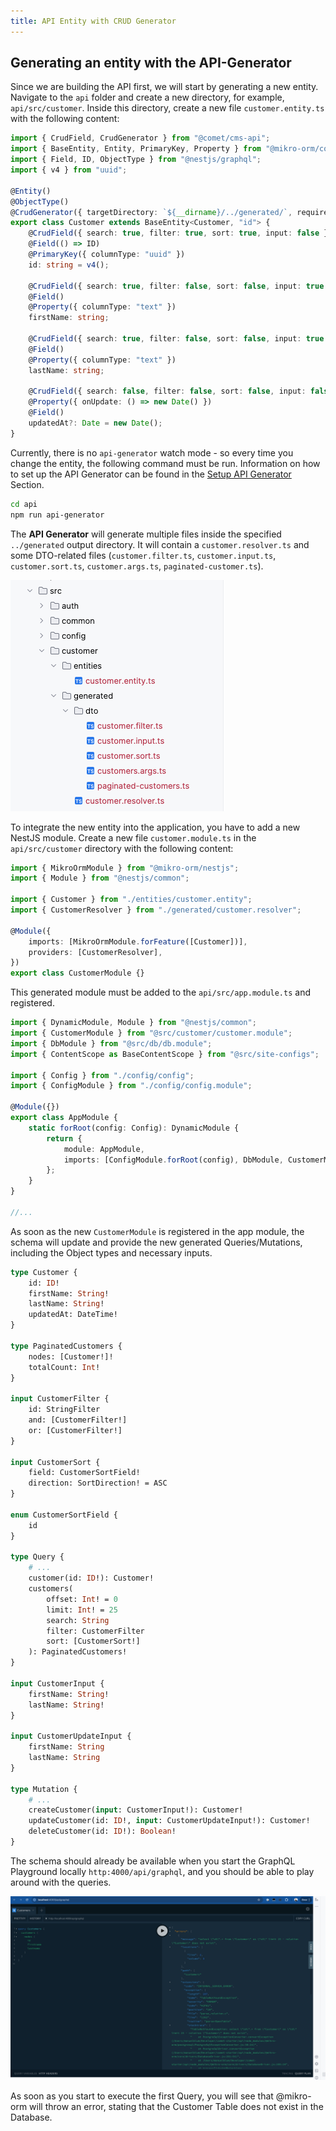 ```yaml
---
title: API Entity with CRUD Generator
---
```


## Generating an entity with the API-Generator

Since we are building the API first, we will start by generating a new entity. Navigate to the `api` folder and create a new directory, for example, `api/src/customer`. Inside this directory, create a new file `customer.entity.ts` with the following content:

```typescript
import { CrudField, CrudGenerator } from "@comet/cms-api";
import { BaseEntity, Entity, PrimaryKey, Property } from "@mikro-orm/core";
import { Field, ID, ObjectType } from "@nestjs/graphql";
import { v4 } from "uuid";

@Entity()
@ObjectType()
@CrudGenerator({ targetDirectory: `${__dirname}/../generated/`, requiredPermission: "customer" })
export class Customer extends BaseEntity<Customer, "id"> {
    @CrudField({ search: true, filter: true, sort: true, input: false })
    @Field(() => ID)
    @PrimaryKey({ columnType: "uuid" })
    id: string = v4();

    @CrudField({ search: true, filter: false, sort: false, input: true })
    @Field()
    @Property({ columnType: "text" })
    firstName: string;

    @CrudField({ search: true, filter: false, sort: false, input: true })
    @Field()
    @Property({ columnType: "text" })
    lastName: string;

    @CrudField({ search: false, filter: false, sort: false, input: false })
    @Property({ onUpdate: () => new Date() })
    @Field()
    updatedAt?: Date = new Date();
}
```

Currently, there is no `api-generator` watch mode - so every time you change the entity, the following command must be run. Information on how to set up the API Generator can be found in the [Setup API Generator](../../../1-getting-started/4-crud-generator/1-api-generator.md) Section.

```bash
cd api
npm run api-generator
```

The **API Generator** will generate multiple files inside the specified `../generated` output directory. It will contain a `customer.resolver.ts` and some DTO-related files (`customer.filter.ts`, `customer.input.ts`, `customer.sort.ts`, `customer.args.ts`, `paginated-customer.ts`).

![CustomerGeneratedDirectoryStructure](./images/customerDirectoryStructure.png)

To integrate the new entity into the application, you have to add a new NestJS module. Create a new file `customer.module.ts` in the `api/src/customer` directory with the following content:

```typescript
import { MikroOrmModule } from "@mikro-orm/nestjs";
import { Module } from "@nestjs/common";

import { Customer } from "./entities/customer.entity";
import { CustomerResolver } from "./generated/customer.resolver";

@Module({
    imports: [MikroOrmModule.forFeature([Customer])],
    providers: [CustomerResolver],
})
export class CustomerModule {}
```

This generated module must be added to the `api/src/app.module.ts` and registered.

```typescript
import { DynamicModule, Module } from "@nestjs/common";
import { CustomerModule } from "@src/customer/customer.module";
import { DbModule } from "@src/db/db.module";
import { ContentScope as BaseContentScope } from "@src/site-configs";

import { Config } from "./config/config";
import { ConfigModule } from "./config/config.module";

@Module({})
export class AppModule {
    static forRoot(config: Config): DynamicModule {
        return {
            module: AppModule,
            imports: [ConfigModule.forRoot(config), DbModule, CustomerModule],
        };
    }
}

//...
```

As soon as the new `CustomerModule` is registered in the app module, the schema will update and provide the new generated Queries/Mutations, including the Object types and necessary inputs.

```graphql
type Customer {
    id: ID!
    firstName: String!
    lastName: String!
    updatedAt: DateTime!
}

type PaginatedCustomers {
    nodes: [Customer!]!
    totalCount: Int!
}

input CustomerFilter {
    id: StringFilter
    and: [CustomerFilter!]
    or: [CustomerFilter!]
}

input CustomerSort {
    field: CustomerSortField!
    direction: SortDirection! = ASC
}

enum CustomerSortField {
    id
}

type Query {
    # ...
    customer(id: ID!): Customer!
    customers(
        offset: Int! = 0
        limit: Int! = 25
        search: String
        filter: CustomerFilter
        sort: [CustomerSort!]
    ): PaginatedCustomers!
}

input CustomerInput {
    firstName: String!
    lastName: String!
}

input CustomerUpdateInput {
    firstName: String
    lastName: String
}

type Mutation {
    # ...
    createCustomer(input: CustomerInput!): Customer!
    updateCustomer(id: ID!, input: CustomerUpdateInput!): Customer!
    deleteCustomer(id: ID!): Boolean!
}
```

The schema should already be available when you start the GraphQL Playground locally `http:4000/api/graphql`, and you should be able to play around with the queries.

![CustomersQueryInPlaygroundWithError](./images/customersQueryInPlaygroundWithError.png)

As soon as you start to execute the first Query, you will see that @mikro-orm will throw an error, stating that the Customer Table does not exist in the Database.
